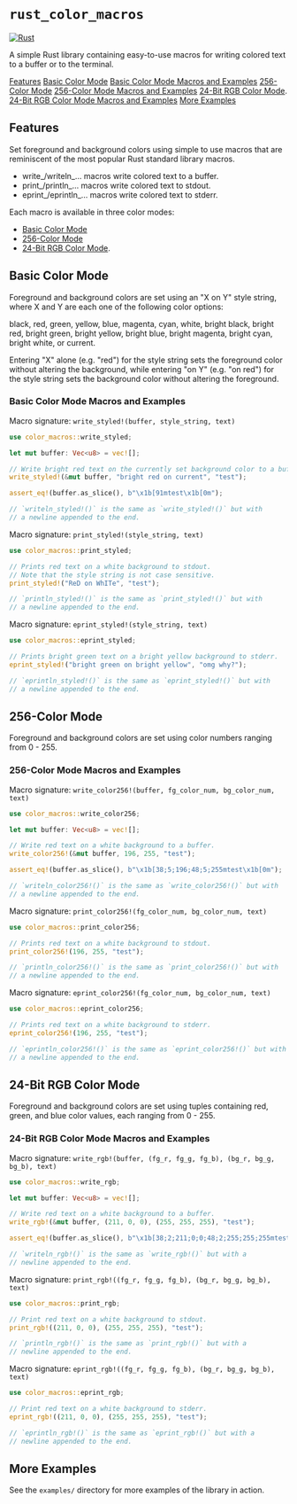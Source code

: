 # `rust_color_macros`
[![Rust](https://github.com/ryanv404/rust_color_macros/actions/workflows/rust.yml/badge.svg)](https://github.com/ryanv404/rust_color_macros/actions/workflows/rust.yml)

A simple Rust library containing easy-to-use macros for writing colored
text to a buffer or to the terminal.

[Features](#Features)
[Basic Color Mode](#Basic-Color-Mode)
[Basic Color Mode Macros and Examples](#Basic-Color-Mode-Macros-and-Examples)
[256-Color Mode](#256-Color-Mode)
[256-Color Mode Macros and Examples](#256-Color-Mode-Macros-and-Examples)
[24-Bit RGB Color Mode](#24-Bit-RGB-Color-Mode).
[24-Bit RGB Color Mode Macros and Examples](#24-Bit-RGB-Color-Mode-Macros-and-Examples)
[More Examples](#More-Examples)

## Features
Set foreground and background colors using simple to use macros that are
reminiscent of the most popular Rust standard library macros.

* write_/writeln_... macros write colored text to a buffer.
* print_/println_... macros write colored text to stdout.
* eprint_/eprintln_... macros write colored text to stderr.

Each macro is available in three color modes:
* [Basic Color Mode](#Basic-Color-Mode)
* [256-Color Mode](#256-Color-Mode)
* [24-Bit RGB Color Mode](#24-Bit-RGB-Color-Mode).

## Basic Color Mode

Foreground and background colors are set using an "X on Y" style string,
where X and Y are each one of the following color options:

black, red, green, yellow, blue, magenta, cyan, white, bright black,
bright red, bright green, bright yellow, bright blue, bright magenta,
bright cyan, bright white, or current.

Entering "X" alone (e.g. "red") for the style string sets the foreground color
without altering the background, while entering "on Y" (e.g. "on red") for the
style string sets the background color without altering the foreground.

### Basic Color Mode Macros and Examples

Macro signature: `write_styled!(buffer, style_string, text)`

```rust
use color_macros::write_styled;

let mut buffer: Vec<u8> = vec![];

// Write bright red text on the currently set background color to a buffer.
write_styled!(&mut buffer, "bright red on current", "test");

assert_eq!(buffer.as_slice(), b"\x1b[91mtest\x1b[0m");

// `writeln_styled!()` is the same as `write_styled!()` but with
// a newline appended to the end.
```

Macro signature: `print_styled!(style_string, text)`

```rust
use color_macros::print_styled;

// Prints red text on a white background to stdout.
// Note that the style string is not case sensitive.
print_styled!("ReD on WhITe", "test");

// `println_styled!()` is the same as `print_styled!()` but with
// a newline appended to the end.
```

Macro signature: `eprint_styled!(style_string, text)`

```rust
use color_macros::eprint_styled;

// Prints bright green text on a bright yellow background to stderr.
eprint_styled!("bright green on bright yellow", "omg why?");

// `eprintln_styled!()` is the same as `eprint_styled!()` but with
// a newline appended to the end.
```

## 256-Color Mode

Foreground and background colors are set using color numbers ranging
from 0 - 255.

### 256-Color Mode Macros and Examples

Macro signature: `write_color256!(buffer, fg_color_num, bg_color_num, text)`

```rust
use color_macros::write_color256;

let mut buffer: Vec<u8> = vec![];

// Write red text on a white background to a buffer.
write_color256!(&mut buffer, 196, 255, "test");

assert_eq!(buffer.as_slice(), b"\x1b[38;5;196;48;5;255mtest\x1b[0m");

// `writeln_color256!()` is the same as `write_color256!()` but with
// a newline appended to the end.
```

Macro signature: `print_color256!(fg_color_num, bg_color_num, text)`

```rust
use color_macros::print_color256;

// Prints red text on a white background to stdout.
print_color256!(196, 255, "test");

// `println_color256!()` is the same as `print_color256!()` but with
// a newline appended to the end.
```

Macro signature: `eprint_color256!(fg_color_num, bg_color_num, text)`

```rust
use color_macros::eprint_color256;

// Prints red text on a white background to stderr.
eprint_color256!(196, 255, "test");

// `eprintln_color256!()` is the same as `eprint_color256!()` but with
// a newline appended to the end.
```

## 24-Bit RGB Color Mode

Foreground and background colors are set using tuples containing red, green, and
blue color values, each ranging from 0 - 255.

### 24-Bit RGB Color Mode Macros and Examples

Macro signature: `write_rgb!(buffer, (fg_r, fg_g, fg_b), (bg_r, bg_g, bg_b), text)`

```rust
use color_macros::write_rgb;

let mut buffer: Vec<u8> = vec![];

// Write red text on a white background to a buffer.
write_rgb!(&mut buffer, (211, 0, 0), (255, 255, 255), "test");

assert_eq!(buffer.as_slice(), b"\x1b[38;2;211;0;0;48;2;255;255;255mtest\x1b[0m");

// `writeln_rgb!()` is the same as `write_rgb!()` but with a
// newline appended to the end.
```

Macro signature: `print_rgb!((fg_r, fg_g, fg_b), (bg_r, bg_g, bg_b), text)`

```rust
use color_macros::print_rgb;

// Print red text on a white background to stdout.
print_rgb!((211, 0, 0), (255, 255, 255), "test");

// `println_rgb!()` is the same as `print_rgb!()` but with a
// newline appended to the end.
```

Macro signature: `eprint_rgb!((fg_r, fg_g, fg_b), (bg_r, bg_g, bg_b), text)`

```rust
use color_macros::eprint_rgb;

// Print red text on a white background to stderr.
eprint_rgb!((211, 0, 0), (255, 255, 255), "test");

// `eprintln_rgb!()` is the same as `eprint_rgb!()` but with a
// newline appended to the end.
```

## More Examples

See the `examples/` directory for more examples of the library in action.
